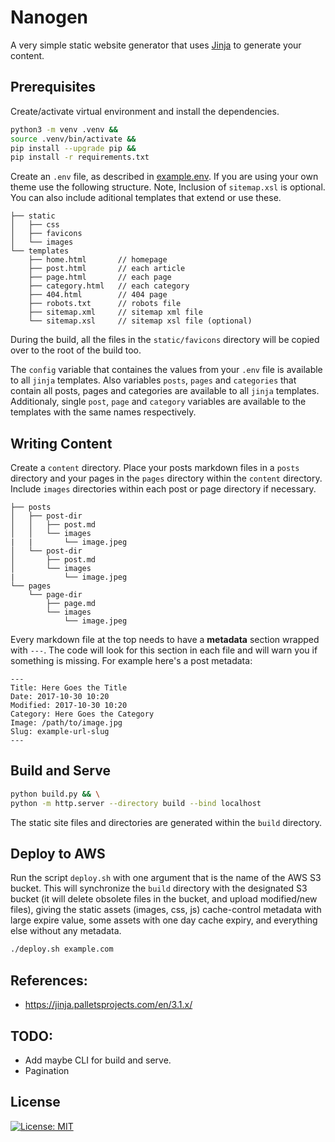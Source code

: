 # Nanogen

A very simple static website generator that uses [Jinja](https://jinja.palletsprojects.com/en/3.1.x/) to generate your content.


## Prerequisites

Create/activate virtual environment and install the dependencies.

``` bash
python3 -m venv .venv &&
source .venv/bin/activate &&
pip install --upgrade pip &&
pip install -r requirements.txt
```

Create an `.env` file, as described in [example.env](example.env). If you are using your own theme use the following structure. Note, Inclusion of `sitemap.xsl` is optional. You can also include aditional templates that extend or use these.

```
├── static
│   ├── css
│   ├── favicons
│   └── images
└── templates
    ├── home.html       // homepage
    ├── post.html       // each article
    ├── page.html       // each page
    ├── category.html   // each category
    ├── 404.html        // 404 page
    ├── robots.txt      // robots file
    ├── sitemap.xml     // sitemap xml file
    └── sitemap.xsl     // sitemap xsl file (optional)
```

During the build, all the files in the `static/favicons` directory will be copied over to the root of the build too.

The `config` variable that containes the values from your `.env` file is available to all `jinja` templates. Also variables `posts`, `pages` and `categories` that contain all posts, pages and categories are available to all `jinja` templates. Additionaly, single `post`, `page` and `category` variables are available to the templates with the same names respectively.


## Writing Content

Create a `content` directory. Place your posts markdown files in a `posts` directory and your pages in the `pages` directory within the `content` directory. Include `images` directories within each post or page directory if necessary.

```
├── posts
│   ├── post-dir
│   │   ├── post.md
│   │   └── images
|   |       └── image.jpeg
│   └── post-dir
│       ├── post.md
│       └── images
|           └── image.jpeg
└── pages
    └── page-dir
        ├── page.md
        └── images
            └── image.jpeg
```


Every markdown file at the top needs to have a **metadata** section wrapped with `---`. The code will look for this section in each file and will warn you if something is missing. For example here's a post metadata:
```
---
Title: Here Goes the Title
Date: 2017-10-30 10:20
Modified: 2017-10-30 10:20
Category: Here Goes the Category
Image: /path/to/image.jpg
Slug: example-url-slug
---
```


## Build and Serve

``` bash
python build.py && \
python -m http.server --directory build --bind localhost
```

The static site files and directories are generated within the `build` directory.

## Deploy to AWS

Run the script `deploy.sh` with one argument that is the name of the AWS S3 bucket. This will synchronize the `build` directory with the designated S3 bucket (it will delete obsolete files in the bucket, and upload modified/new files), giving the static assets (images, css, js) cache-control metadata with large expire value, some assets with one day cache expiry, and everything else without any metadata.

``` bash
./deploy.sh example.com
```


## References:
- https://jinja.palletsprojects.com/en/3.1.x/


## TODO:
* Add maybe CLI for build and serve.
* Pagination


## License

[![License: MIT](https://img.shields.io/github/license/vlatan/nanogen?label=License)](/LICENSE "License: MIT")